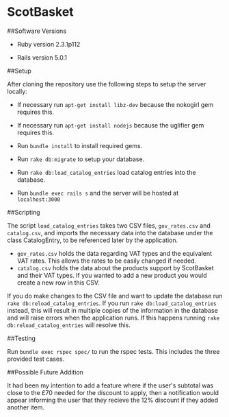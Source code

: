 # ScotBasket

##Software Versions

* Ruby version 2.3.1p112

* Rails version 5.0.1

##Setup

After cloning the repository use the following steps to setup the server locally:

* If necessary run `apt-get install libz-dev` because the nokogirl gem requires this.

* If necessary run `apt-get install nodejs` because the uglifier gem requires this.

* Run `bundle install` to install required gems.

* Run `rake db:migrate` to setup your database.

* Run `rake db:load_catalog_entries` load catalog entries into the database.

* Run `bundle exec rails s` and the server will be hosted at `localhost:3000`

##Scripting

The script `load_catalog_entries` takes two CSV files, `gov_rates.csv` and `catalog.csv`, and imports the necessary data into the database under the class CatalogEntry, to be referenced later by the application.

* `gov_rates.csv` holds the data regarding VAT types and the equivalent VAT rates. This allows the rates to be easily changed if needed.
* `catalog.csv` holds the data about the products support by ScotBasket and their VAT types. If you wanted to add a new product you would create a new row in this CSV.

If you do make changes to the CSV file and want to update the database run `rake db:reload_catalog_entries`. If you run `rake db:load_catalog_entries` instead, this will result in multiple copies of the information in the database and will raise errors when the application runs. If this happens running `rake db:reload_catalog_entries` will resolve this.

##Testing

Run `bundle exec rspec spec/` to run the rspec tests. This includes the three provided test cases.

##Possible Future Addition

It had been my intention to add a feature where if the user's subtotal was close to the £70 needed for the discount to apply, then a notification would appear informing the user that they recieve the 12% discount if they added another item.
